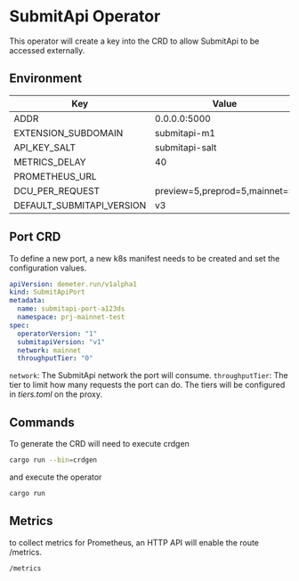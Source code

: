# SubmitApi Operator

This operator will create a key into the CRD to allow SubmitApi to be accessed externally.

## Environment

| Key                       | Value                         |
| ------------------------- | ----------------------------- |
| ADDR                      | 0.0.0.0:5000                  |
| EXTENSION_SUBDOMAIN       | submitapi-m1                  |
| API_KEY_SALT              | submitapi-salt                |
| METRICS_DELAY             | 40                            |
| PROMETHEUS_URL            |                               |
| DCU_PER_REQUEST           | preview=5,preprod=5,mainnet=5 |
| DEFAULT_SUBMITAPI_VERSION | v3                            |

## Port CRD

To define a new port, a new k8s manifest needs to be created and set the configuration values.

```yml
apiVersion: demeter.run/v1alpha1
kind: SubmitApiPort
metadata:
  name: submitapi-port-a123ds
  namespace: prj-mainnet-test
spec:
  operatorVersion: "1"
  submitapiVersion: "v1"
  network: mainnet
  throughputTier: "0"
```

`network`: The SubmitApi network the port will consume.
`throughputTier`: The tier to limit how many requests the port can do. The tiers will be configured in *tiers.toml* on the proxy.

## Commands

To generate the CRD will need to execute crdgen

```bash
cargo run --bin=crdgen
```

and execute the operator

```bash
cargo run
```

## Metrics

to collect metrics for Prometheus, an HTTP API will enable the route /metrics.

```
/metrics
```
